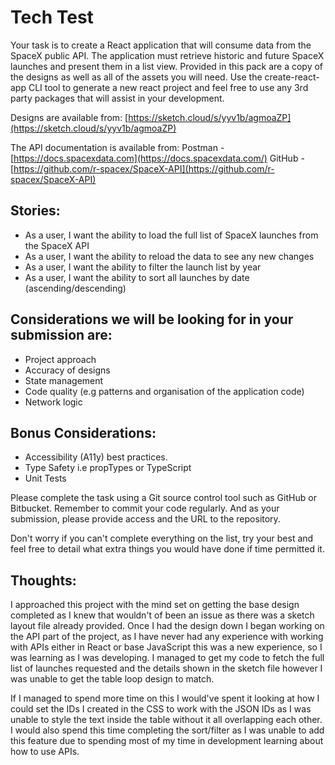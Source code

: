 # Tech Test

Your task is to create a React application that will consume data from the SpaceX public API. The application must retrieve historic and future SpaceX launches and present them in a list view.
Provided in this pack are a copy of the designs as well as all of the assets you will need. Use the create-react-app CLI tool to generate a new react project and feel free to use any 3rd party packages that will assist in your development.

Designs are available from: [https://sketch.cloud/s/yyv1b/agmoaZP](https://sketch.cloud/s/yyv1b/agmoaZP)

The API documentation is available from:
Postman - [https://docs.spacexdata.com](https://docs.spacexdata.com/)
GitHub - [https://github.com/r-spacex/SpaceX-API](https://github.com/r-spacex/SpaceX-API)

## Stories:

- As a user, I want the ability to load the full list of SpaceX launches from the SpaceX API
- As a user, I want the ability to reload the data to see any new changes
- As a user, I want the ability to filter the launch list by year
- As a user, I want the ability to sort all launches by date (ascending/descending)

## Considerations we will be looking for in your submission are:

- Project approach
- Accuracy of designs
- State management
- Code quality (e.g patterns and organisation of the application code)
- Network logic

## Bonus Considerations:

- Accessibility (A11y) best practices.
- Type Safety i.e propTypes or TypeScript
- Unit Tests

Please complete the task using a Git source control tool such as GitHub or Bitbucket. Remember to commit your code regularly. And as your submission, please provide access and the URL to the repository.

Don't worry if you can't complete everything on the list, try your best and feel free to detail what extra things you would have done if time permitted it.

## Thoughts:
I approached this project with the mind set on getting the base design completed as I knew that wouldn't of been an issue as there was a sketch layout file already provided. Once I had the design down I began working on the API part of the project, as I have never had any experience with working with APIs either in React or base JavaScript this was a new experience, so I was learning as I was developing. I managed to get my code to fetch the full list of launches requested and the details shown in the sketch file however I was unable to get the table loop design to match.

If I managed to spend more time on this I would've spent it looking at how I could set the IDs I created in the CSS to work with the JSON IDs as I was unable to style the text inside the table without it all overlapping each other. I would also spend this time completing the sort/filter as I was unable to add this feature due to spending most of my time in development learning about how to use APIs. 
